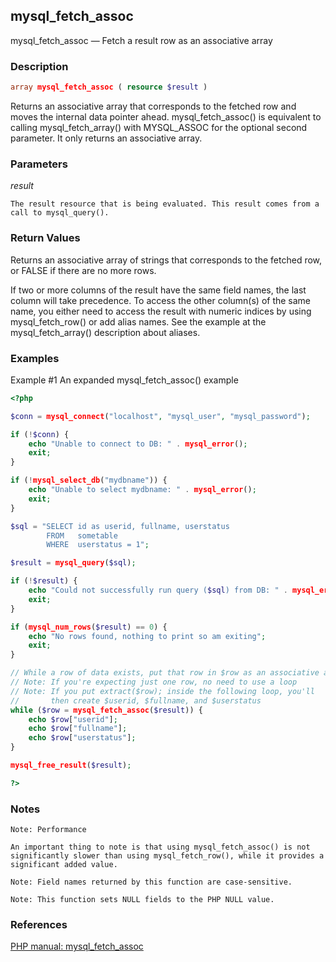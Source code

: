 ## mysql_fetch_assoc

mysql_fetch_assoc — Fetch a result row as an associative array


### Description

```php
array mysql_fetch_assoc ( resource $result )
```

Returns an associative array that corresponds to the fetched row and moves the internal data pointer ahead. mysql_fetch_assoc() is equivalent to calling mysql_fetch_array() with MYSQL_ASSOC for the optional second parameter. It only returns an associative array.

### Parameters

*result*

    The result resource that is being evaluated. This result comes from a call to mysql_query().

### Return Values

Returns an associative array of strings that corresponds to the fetched row, or FALSE if there are no more rows.

If two or more columns of the result have the same field names, the last column will take precedence. To access the other column(s) of the same name, you either need to access the result with numeric indices by using mysql_fetch_row() or add alias names. See the example at the mysql_fetch_array() description about aliases.

### Examples

Example #1 An expanded mysql_fetch_assoc() example

```php
<?php

$conn = mysql_connect("localhost", "mysql_user", "mysql_password");

if (!$conn) {
    echo "Unable to connect to DB: " . mysql_error();
    exit;
}

if (!mysql_select_db("mydbname")) {
    echo "Unable to select mydbname: " . mysql_error();
    exit;
}

$sql = "SELECT id as userid, fullname, userstatus
        FROM   sometable
        WHERE  userstatus = 1";

$result = mysql_query($sql);

if (!$result) {
    echo "Could not successfully run query ($sql) from DB: " . mysql_error();
    exit;
}

if (mysql_num_rows($result) == 0) {
    echo "No rows found, nothing to print so am exiting";
    exit;
}

// While a row of data exists, put that row in $row as an associative array
// Note: If you're expecting just one row, no need to use a loop
// Note: If you put extract($row); inside the following loop, you'll
//       then create $userid, $fullname, and $userstatus
while ($row = mysql_fetch_assoc($result)) {
    echo $row["userid"];
    echo $row["fullname"];
    echo $row["userstatus"];
}

mysql_free_result($result);

?>
```

### Notes

    Note: Performance

    An important thing to note is that using mysql_fetch_assoc() is not significantly slower than using mysql_fetch_row(), while it provides a significant added value.

    Note: Field names returned by this function are case-sensitive.

    Note: This function sets NULL fields to the PHP NULL value.

### References

[PHP manual: mysql_fetch_assoc](http://www.php.net/manual/en/function.mysql-fetch-assoc.php)
